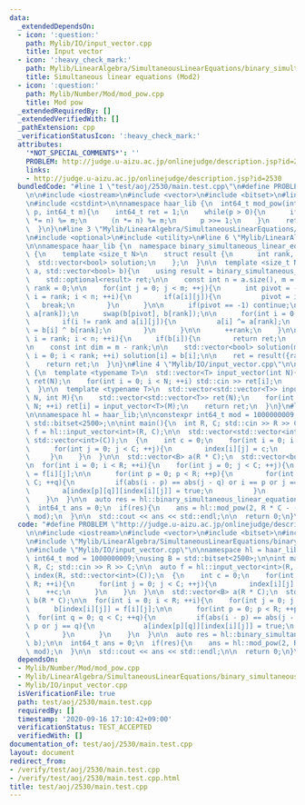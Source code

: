 ```yaml
---
data:
  _extendedDependsOn:
  - icon: ':question:'
    path: Mylib/IO/input_vector.cpp
    title: Input vector
  - icon: ':heavy_check_mark:'
    path: Mylib/LinearAlgebra/SimultaneousLinearEquations/binary_simultaneous_linear_equations.cpp
    title: Simultaneous linear equations (Mod2)
  - icon: ':question:'
    path: Mylib/Number/Mod/mod_pow.cpp
    title: Mod pow
  _extendedRequiredBy: []
  _extendedVerifiedWith: []
  _pathExtension: cpp
  _verificationStatusIcon: ':heavy_check_mark:'
  attributes:
    '*NOT_SPECIAL_COMMENTS*': ''
    PROBLEM: http://judge.u-aizu.ac.jp/onlinejudge/description.jsp?id=2530
    links:
    - http://judge.u-aizu.ac.jp/onlinejudge/description.jsp?id=2530
  bundledCode: "#line 1 \"test/aoj/2530/main.test.cpp\"\n#define PROBLEM \"http://judge.u-aizu.ac.jp/onlinejudge/description.jsp?id=2530\"\
    \n\n#include <iostream>\n#include <vector>\n#include <bitset>\n#line 2 \"Mylib/Number/Mod/mod_pow.cpp\"\
    \n#include <cstdint>\n\nnamespace haar_lib {\n  int64_t mod_pow(int64_t n, int64_t\
    \ p, int64_t m){\n    int64_t ret = 1;\n    while(p > 0){\n      if(p & 1) (ret\
    \ *= n) %= m;\n      (n *= n) %= m;\n      p >>= 1;\n    }\n    return ret;\n\
    \  }\n}\n#line 3 \"Mylib/LinearAlgebra/SimultaneousLinearEquations/binary_simultaneous_linear_equations.cpp\"\
    \n#include <optional>\n#include <utility>\n#line 6 \"Mylib/LinearAlgebra/SimultaneousLinearEquations/binary_simultaneous_linear_equations.cpp\"\
    \n\nnamespace haar_lib {\n  namespace binary_simultaneous_linear_equations_impl\
    \ {\n    template <size_t N>\n    struct result {\n      int rank, dim;\n    \
    \  std::vector<bool> solution;\n    };\n  }\n\n  template <size_t N>\n  auto binary_simultaneous_linear_equations(std::vector<std::bitset<N>>\
    \ a, std::vector<bool> b){\n    using result = binary_simultaneous_linear_equations_impl::result<N>;\n\
    \    std::optional<result> ret;\n\n    const int n = a.size(), m = N;\n    int\
    \ rank = 0;\n\n    for(int j = 0; j < m; ++j){\n      int pivot = -1;\n      for(int\
    \ i = rank; i < n; ++i){\n        if(a[i][j]){\n          pivot = i;\n       \
    \   break;\n        }\n      }\n\n      if(pivot == -1) continue;\n      std::swap(a[pivot],\
    \ a[rank]);\n      swap(b[pivot], b[rank]);\n\n      for(int i = 0; i < n; ++i){\n\
    \        if(i != rank and a[i][j]){\n          a[i] ^= a[rank];\n          b[i]\
    \ = b[i] ^ b[rank];\n        }\n      }\n\n      ++rank;\n    }\n\n    for(int\
    \ i = rank; i < n; ++i){\n      if(b[i]){\n        return ret;\n      }\n    }\n\
    \n    const int dim = m - rank;\n\n    std::vector<bool> solution(m);\n    for(int\
    \ i = 0; i < rank; ++i) solution[i] = b[i];\n\n    ret = result({rank, dim, solution});\n\
    \    return ret;\n  }\n}\n#line 4 \"Mylib/IO/input_vector.cpp\"\n\nnamespace haar_lib\
    \ {\n  template <typename T>\n  std::vector<T> input_vector(int N){\n    std::vector<T>\
    \ ret(N);\n    for(int i = 0; i < N; ++i) std::cin >> ret[i];\n    return ret;\n\
    \  }\n\n  template <typename T>\n  std::vector<std::vector<T>> input_vector(int\
    \ N, int M){\n    std::vector<std::vector<T>> ret(N);\n    for(int i = 0; i <\
    \ N; ++i) ret[i] = input_vector<T>(M);\n    return ret;\n  }\n}\n#line 9 \"test/aoj/2530/main.test.cpp\"\
    \n\nnamespace hl = haar_lib;\n\nconstexpr int64_t mod = 1000000009;\nusing B =\
    \ std::bitset<2500>;\n\nint main(){\n  int R, C; std::cin >> R >> C;\n\n  auto\
    \ f = hl::input_vector<int>(R, C);\n\n  std::vector<std::vector<int>> index(R,\
    \ std::vector<int>(C));\n  {\n    int c = 0;\n    for(int i = 0; i < R; ++i){\n\
    \      for(int j = 0; j < C; ++j){\n        index[i][j] = c;\n        ++c;\n \
    \     }\n    }\n  }\n\n  std::vector<B> a(R * C);\n  std::vector<bool> b(R * C);\n\
    \n  for(int i = 0; i < R; ++i){\n    for(int j = 0; j < C; ++j){\n      b[index[i][j]]\
    \ = f[i][j];\n\n      for(int p = 0; p < R; ++p){\n        for(int q = 0; q <\
    \ C; ++q){\n          if(abs(i - p) == abs(j - q) or i == p or j == q){\n    \
    \        a[index[p][q]][index[i][j]] = true;\n          }\n        }\n      }\n\
    \    }\n  }\n\n  auto res = hl::binary_simultaneous_linear_equations(a, b);\n\n\
    \  int64_t ans = 0;\n  if(res){\n    ans = hl::mod_pow(2, R * C - (*res).rank,\
    \ mod);\n  }\n\n  std::cout << ans << std::endl;\n\n  return 0;\n}\n"
  code: "#define PROBLEM \"http://judge.u-aizu.ac.jp/onlinejudge/description.jsp?id=2530\"\
    \n\n#include <iostream>\n#include <vector>\n#include <bitset>\n#include \"Mylib/Number/Mod/mod_pow.cpp\"\
    \n#include \"Mylib/LinearAlgebra/SimultaneousLinearEquations/binary_simultaneous_linear_equations.cpp\"\
    \n#include \"Mylib/IO/input_vector.cpp\"\n\nnamespace hl = haar_lib;\n\nconstexpr\
    \ int64_t mod = 1000000009;\nusing B = std::bitset<2500>;\n\nint main(){\n  int\
    \ R, C; std::cin >> R >> C;\n\n  auto f = hl::input_vector<int>(R, C);\n\n  std::vector<std::vector<int>>\
    \ index(R, std::vector<int>(C));\n  {\n    int c = 0;\n    for(int i = 0; i <\
    \ R; ++i){\n      for(int j = 0; j < C; ++j){\n        index[i][j] = c;\n    \
    \    ++c;\n      }\n    }\n  }\n\n  std::vector<B> a(R * C);\n  std::vector<bool>\
    \ b(R * C);\n\n  for(int i = 0; i < R; ++i){\n    for(int j = 0; j < C; ++j){\n\
    \      b[index[i][j]] = f[i][j];\n\n      for(int p = 0; p < R; ++p){\n      \
    \  for(int q = 0; q < C; ++q){\n          if(abs(i - p) == abs(j - q) or i ==\
    \ p or j == q){\n            a[index[p][q]][index[i][j]] = true;\n          }\n\
    \        }\n      }\n    }\n  }\n\n  auto res = hl::binary_simultaneous_linear_equations(a,\
    \ b);\n\n  int64_t ans = 0;\n  if(res){\n    ans = hl::mod_pow(2, R * C - (*res).rank,\
    \ mod);\n  }\n\n  std::cout << ans << std::endl;\n\n  return 0;\n}\n"
  dependsOn:
  - Mylib/Number/Mod/mod_pow.cpp
  - Mylib/LinearAlgebra/SimultaneousLinearEquations/binary_simultaneous_linear_equations.cpp
  - Mylib/IO/input_vector.cpp
  isVerificationFile: true
  path: test/aoj/2530/main.test.cpp
  requiredBy: []
  timestamp: '2020-09-16 17:10:42+09:00'
  verificationStatus: TEST_ACCEPTED
  verifiedWith: []
documentation_of: test/aoj/2530/main.test.cpp
layout: document
redirect_from:
- /verify/test/aoj/2530/main.test.cpp
- /verify/test/aoj/2530/main.test.cpp.html
title: test/aoj/2530/main.test.cpp
---
```

